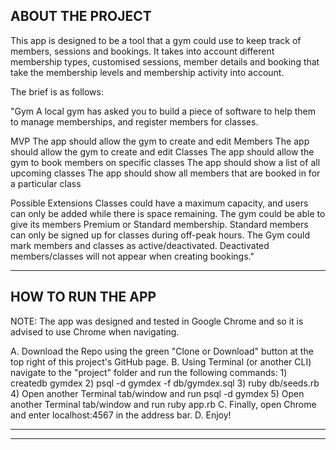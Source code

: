 ABOUT THE PROJECT
-----------------

This app is designed to be a tool that a gym could use to keep track of members, sessions and bookings. It takes into account different membership types, customised sessions, member details and booking that take the membership levels and membership activity into account.

The brief is as follows:

"Gym
A local gym has asked you to build a piece of software to help them to manage memberships, and register members for classes.

MVP
The app should allow the gym to create and edit Members
The app should allow the gym to create and edit Classes
The app should allow the gym to book members on specific classes
The app should show a list of all upcoming classes
The app should show all members that are booked in for a particular class

Possible Extensions
Classes could have a maximum capacity, and users can only be added while there is space remaining.
The gym could be able to give its members Premium or Standard membership. Standard members can only be signed up for classes during off-peak hours.
The Gym could mark members and classes as active/deactivated. Deactivated members/classes will not appear when creating bookings."

--------------------------------------------

HOW TO RUN THE APP
------------------

NOTE: The app was designed and tested in Google Chrome and so it is advised to use Chrome when navigating.

A. Download the Repo using the green "Clone or Download" button at the top right of this project's GitHub page.
B. Using Terminal (or another CLI) navigate to the "project" folder and run the following commands:
      1) createdb gymdex
      2) psql -d gymdex -f db/gymdex.sql
      3) ruby db/seeds.rb
      4) Open another Terminal tab/window and run psql -d gymdex
      5) Open another Terminal tab/window and run ruby app.rb
C. Finally, open Chrome and enter localhost:4567 in the address bar.
D. Enjoy!

--------------------------------------------
--------------------------------------------
